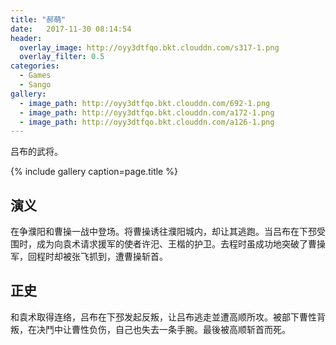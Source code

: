 ```yaml
---
title: "郝萌"
date:   2017-11-30 08:14:54
header:
  overlay_image: http://oyy3dtfqo.bkt.clouddn.com/s317-1.png
  overlay_filter: 0.5
categories:
  - Games
  - Sango
gallery:
  - image_path: http://oyy3dtfqo.bkt.clouddn.com/692-1.png
  - image_path: http://oyy3dtfqo.bkt.clouddn.com/a172-1.png
  - image_path: http://oyy3dtfqo.bkt.clouddn.com/a126-1.png
---
```


吕布的武将。

{% include gallery caption=page.title %}

## 演义

在争濮阳和曹操一战中登场。将曹操诱往濮阳城内，却让其逃跑。当吕布在下邳受围时，成为向袁术请求援军的使者许汜、王楷的护卫。去程时虽成功地突破了曹操军，回程时却被张飞抓到，遭曹操斩首。

## 正史

和袁术取得连络，吕布在下邳发起反叛，让吕布逃走並遭高顺所攻。被部下曹性背叛，在决鬥中让曹性负伤，自己也失去一条手腕。最後被高顺斩首而死。